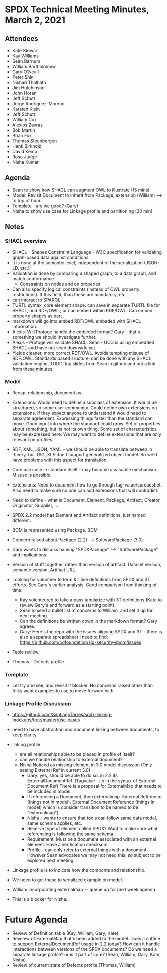 # SPDX Technical Meeting Minutes, March 2, 2021

## Attendees
* Kate Stewart
* Kay Williams
* Sean Barnum
* William Bartholomew
* Gary O'Neall
* Peter Shin
* Nishad Thalhath
* Jim Hutchinson
* John Horan
* Jeff Schutt
* Jorge Rodriguez-Moreno
* Karsten Klein
* Jeff Schutt
* William Cox
* Alexios Zavras
* Bob Martin
* Brian Fox
* Thomas Steenbergen
* Henk Birkholz
* David Kemp
* Rose Judge
* Nisha Kumar


## Agenda
* Sean to show how SHACL can augment OWL to illustrate (15 mins)
* Model:  Revisit Document to inherit from Package, extension  (William)  --> to top of hour.  
* Template - are we good? (Gary) 
* Nisha to show use case for Linkage profile and partitioning (30 min)

## Notes
### SHACL overview
* SHACL - Shapes Constraint Language - W3C specification for validating graph-based data against conditions.
* It is done at the semantic level, independent of the serialization (JSON-LD, etc.) 
* Validation is done by comparing a shaped graph, to a data graph, and match conformance.
  * Constraints on nodes and on properies
* Can also specify logical constraints (instead of OWL property restrictions).   If this field, than these are mandatory, etc. 
* can interact to SPARQL
* TURTL syntax,   core element shape.   can save in separate TURTL file for SHACL, and RDF/OWL.;  or can embed within RDF/OWL.   Can embed property shapes as part..    
* markdown will go into embed RDF/OWL embeded with SHACL information.  
* Alexis:  Will Protoge handle the embeded format?   Gary - that's something we should investigate further. 
* Alexis - Protoge will validate SHACL.   Sean - UCO is using embedded SHACL and have not seen downside yet. 
* Yields cleaner, more correct RDF/OWL.   Avoids tempting misuse of RDF/OWL.    Standards based sructure, can be done with any SHACL validation engine. 
  TODO:  log slides from Sean in github and put a link from these minutes.

### Model
* Recap:   relationship,  document as 
* Extensions:   Would need to define a subclass of extension.    It would be structured, so some user community.  Could define own extensions on extensions.   If they expect anyone to understand it would need to separate agreement.    Expressing things faster than the standard can move.   Good input into where the standard could grow.   Set of properties about something, but its not its own thing.   Some set of characteristics may be expressed here.     We may want to define extensions that are only relevant on profiles. 
* RDF, XML, JSON, YAML - we should be able to translate between in theory.   but TAG, XLS don't support generalized object model.    So we'd have problems with this aspect for translation.  
* Core use case in standard itself - may become a valuable mechanism.   Misuse is possible. 
* Extensions:  Need to document how to go through tag-value/spreadshet.   Also need to make sure no one can add extensions that will contradict. 
* Need to define - what is Document, Element, Package, Artifact, Creator, Originator, Supplier, ....
* SPDX 2.2 model has Element and Artifact definitions, just named different.
* BOM is represented using Package.   BOM 
 
* Concern raised about Package (2.2) --> SoftwarePackage (3.0)
* Gary wants to discuss naming "SPDXPackage" --> "SoftwarePackage" and implications.   
* Version of stuff together, rather than version of artifact.  Dataset version, semantic version.   Artifact URL.
* Looking for volunteer to term & 1 line definitions from SPDX and 3T efforts.   See Gary's earlier analysis.    Good comparison from thinking of time.    
  * Kay volunteered to take a pass tabularize with 3T definitions (Kate to review Gary's and forward as a starting point) 
  * Sean to send a bullet list of concerns to William, and set it up for next meeting. 
  * Can the definitions be written down in the markdown format?   Gary agrees. 
  * Gary:  Here's the repo with the issues aligning SPDX and 3T - there is also a separate spreadsheet I need to find: https://github.com/cdfoundation/sig-security-sbom/issues
 
* Table review.
* Thomas - Defects profile
 
### Template
- Let try and see, and revisit if blocker.    No concerns raised other than folks want examples to use to move forward with. 
   
### Linkage Profile Discussion
- https://github.com/SantiagoTorres/spdx-linking-mockups/tree/master/use-cases
- need to have abstraction and document linking between documents, to keep clarity.
- linking profile:  
    - are all relationships able to be placed in profile of itself?
    - can we handle relationship to external document?    
    - Nisha Noticed as missing element in 3.0 model discussion (Only seeing External Ref in current 3.0) 
        - Gary:  yes, should be able to do so. in 2.2 its  ExternalDocumentRef.   (Tagvalue - its in the syntax of External Document Ref)    There is a proposal for ExternalMap that needs to be included in model. 
        - If referencing a Document,  then externalmap.   External Reference (things not in model).    External Document Reference (things in model) which is consider transition to be named to be "externalmap")
        - Nisha - wants to ensure that tools can follow same data model, same schema applies, etc.   
        - Reserve type of element called SPDX?   Want to make sure what referencing is following the same schema.
        - Requirement:  Must be a document associated with an external element.   Have a verification checksum.
        - Profile - can only refer to external things with a document.  However Sean advocates we may not need this, so subject to be explored next meeting.   
          
- Linkage profile is to indicate how the componts and relationship.
- We need to get these to serialized example on model. 
- William incorporating externalmap -- queue up for next week agenda 
- This is a blocker for Nisha.


# Future Agenda
- Review of Definition table (Kay,  William, Gary, Kate)
- Reveiew of ExternalMap that's been added to the model.    Does it suffice to support ExternalDocumentRef usage in 2.2 today?   How can it handle interactions between versions of the SPDX documents?  Do we need a separate linkage profile?  or is it part of core?  (Sean, William, Gary, Kate, Nisha)
- Review of current state of Defects profile (Thomas, William) 



